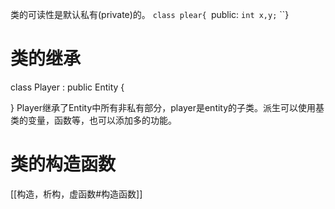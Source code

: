 类的可读性是默认私有(private)的。
`class plear{
`public:
    `int x,y;`
``}


# 类的继承
class Player : public Entity
{

}
Player继承了Entity中所有非私有部分，player是entity的子类。派生可以使用基类的变量，函数等，也可以添加多的功能。

# 类的构造函数
[[构造，析构，虚函数#构造函数]]